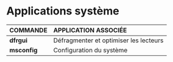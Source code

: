 # Applications système

|COMMANDE|APPLICATION ASSOCIÉE|
|:--|:--|
|**dfrgui**|Défragmenter et optimiser les lecteurs|
|**msconfig**|Configuration du système|
